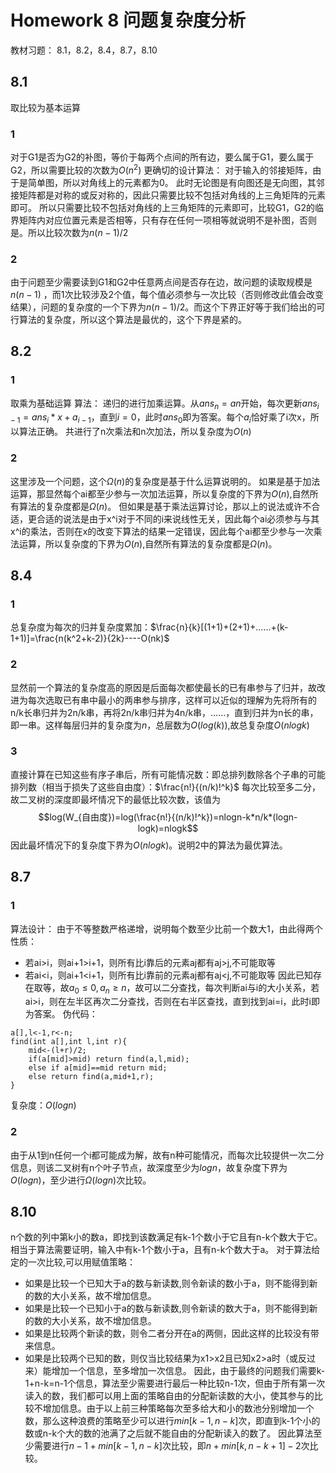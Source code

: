# Homework 8 问题复杂度分析
教材习题： 8.1，8.2，8.4，8.7，8.10

## 8.1
取比较为基本运算
### 1
对于G1是否为G2的补图，等价于每两个点间的所有边，要么属于G1，要么属于G2，所以需要比较的次数为$O(n^2)$
更确切的设计算法：
对于输入的邻接矩阵，由于是简单图，所以对角线上的元素都为0。
此时无论图是有向图还是无向图，其邻接矩阵都是对称的或反对称的，因此只需要比较不包括对角线的上三角矩阵的元素即可。
所以只需要比较不包括对角线的上三角矩阵的元素即可，比较G1，G2的临界矩阵内对应位置元素是否相等，只有存在任何一项相等就说明不是补图，否则是。所以比较次数为$n(n-1)/2$

### 2
由于问题至少需要读到G1和G2中任意两点间是否存在边，故问题的读取规模是 $n(n-1)$ ，而1次比较涉及2个值，每个值必须参与一次比较（否则修改此值会改变结果），问题的复杂度的一个下界为$n(n-1)/2$。而这个下界正好等于我们给出的可行算法的复杂度，所以这个算法是最优的，这个下界是紧的。

## 8.2
### 1
取乘为基础运算
算法：
递归的进行加乘运算。从$ans_n=an$开始，每次更新$ans_{i-1}=ans_{i}*x+a_{i-1}$，直到$i=0$，此时$ans_0$即为答案。每个$a_i$恰好乘了i次x，所以算法正确。
共进行了n次乘法和n次加法，所以复杂度为$O(n)$
### 2
这里涉及一个问题，这个$\Omega(n)$的复杂度是基于什么运算说明的。
如果是基于加法运算，那显然每个ai都至少参与一次加法运算，所以复杂度的下界为$O(n)$,自然所有算法的复杂度都是$\Omega(n)$。
但如果是基于乘法运算讨论，那以上的说法或许不合适，更合适的说法是由于x^i对于不同的i来说线性无关，因此每个ai必须参与与其x^i的乘法，否则在x的改变下算法的结果一定错误，因此每个ai都至少参与一次乘法运算，所以复杂度的下界为$O(n)$,自然所有算法的复杂度都是$\Omega(n)$。

## 8.4
### 1
总复杂度为每次的归并复杂度累加：$\frac{n}{k}[(1+1)+(2+1)+……+(k-1+1)]=\frac{n(k^2+k-2)}{2k}----O(nk)$
### 2
显然前一个算法的复杂度高的原因是后面每次都使最长的已有串参与了归并，故改进为每次选取已有串中最小的两串参与排序，这样可以近似的理解为先将所有的n/k长串归并为2n/k串，再将2n/k串归并为4n/k串，……，直到归并为n长的串，即一串。这样每层归并的复杂度为$n$，总层数为$O(log(k))$,故总复杂度$O(nlogk)$
### 3
直接计算在已知这些有序子串后，所有可能情况数：即总排列数除各个子串的可能排列数（相当于损失了这些自由度）：$\frac{n!}{(n/k)!^k}$
每次比较至多二分，故二叉树的深度即最坏情况下的最低比较次数，该值为$$log(W_{自由度})=log(\frac{n!}{(n/k)!^k})=nlogn-k*n/k*(logn-logk)=nlogk$$因此最坏情况下的复杂度下界为$O(nlogk)$。说明2中的算法为最优算法。

## 8.7
### 1
算法设计：
由于不等整数严格递增，说明每个数至少比前一个数大1，由此得两个性质：
- 若ai>i，则ai+1>i+1，则所有比i靠后的元素aj都有aj>j,不可能取等
- 若ai<i，则ai+1<i+1，则所有比i靠前的元素aj都有aj<j,不可能取等
因此已知存在取等，故$a_0\leq 0,a_n\geq n$，故可以二分查找，每次判断ai与i的大小关系，若ai>i，则在左半区再次二分查找，否则在右半区查找，直到找到ai=i，此时i即为答案。
伪代码：
```
a[],l<-1,r<-n;
find(int a[],int l,int r){
    mid<-(l+r)/2;
    if(a[mid]>mid) return find(a,l,mid);
    else if a[mid]==mid return mid;
    else return find(a,mid+1,r);
}
```
复杂度：$O(logn)$
### 2
由于从1到n任何一个i都可能成为解，故有n种可能情况，而每次比较提供一次二分信息，则该二叉树有n个叶子节点，故深度至少为$logn$，故复杂度下界为$O(logn)$，至少进行$\Omega(logn)$次比较。

## 8.10
n个数的列中第k小的数a，即找到该数满足有k-1个数小于它且有n-k个数大于它。
相当于算法需要证明，输入中有k-1个数小于a，且有n-k个数大于a。
对于算法给定的一次比较,可以用赋值策略：
- 如果是比较一个已知大于a的数与新读数,则令新读的数小于a，则不能得到新的数的大小关系，故不增加信息。
- 如果是比较一个已知小于a的数与新读数,则令新读的数大于a，则不能得到新的数的大小关系，故不增加信息。
- 如果是比较两个新读的数，则令二者分开在a的两侧，因此这样的比较没有带来信息。
- 如果是比较两个已知的数，则仅当比较结果为x1>x2且已知x2>a时（或反过来）能增加一个信息，至多增加一次信息。
因此，由于最终的问题我们需要k-1+n-k=n-1个信息，算法至少需要进行最后一种比较n-1次，但由于所有第一次读入的数，我们都可以用上面的策略自由的分配新读数的大小，使其参与的比较不增加信息。由于以上前三种策略每次至多给大和小的数池分别增加一个数，那么这种浪费的策略至少可以进行$min[k-1,n-k]$次，即直到k-1个小的数或n-k个大的数的池满了之后就不能自由的分配新读入的数了。
因此算法至少需要进行$n-1+min[k-1,n-k]$次比较，即$n+min[k,n-k+1]-2$次比较。